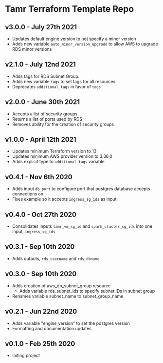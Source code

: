 # Tamr Terraform Template Repo

## v3.0.0 - July 27th 2021
* Updates default engine version to not specify a minor version
* Adds new variable `auto_minor_version_upgrade` to allow AWS to upgrade RDS minor versions

## v2.1.0 - July 12nd 2021
* Adds tags for RDS Subnet Group.
* Adds new variable `tags` to set tags for all resources
* Deprecates `additional_tags` in favor of `tags`

## v2.0.0 - June 30th 2021
* Accepts a list of security groups
* Returns a list of ports used by RDS
* Removes ability for the creation of security groups

## v1.0.0 - April 12th 2021
* Updates minimum Terraform version to 13
* Updates minimum AWS provider version to 3.36.0
* Adds explicit type to `additional_tags` variable

## v0.4.1 - Nov 6th 2020
* Adds input `db_port` to configure port that postgres database accepts connections on
* Fixes example so it accepts `ingress_sg_ids` as input

## v0.4.0 - Oct 27th 2020
* Consolidates inputs `tamr_vm_sg_id` and `spark_cluster_sg_ids` into one input, `ingress_sg_ids`

## v0.3.1 - Sep 10th 2020
* Adds outputs, `rds_username` and `rds_dbname`

## v0.3.0 - Sep 10th 2020
* Adds creation of aws_db_subnet_group resource
  * Adds variable rds_subnet_ids to specify subnet IDs in subnet group
* Renames variable subnet_name to subnet_group_name

## v0.2.1 - Jun 22nd 2020
* Adds variable "engine_version" to set the postgres version
* Formatting and documentation updates

## v0.1.0 - Feb 25th 2020
* Initing project
